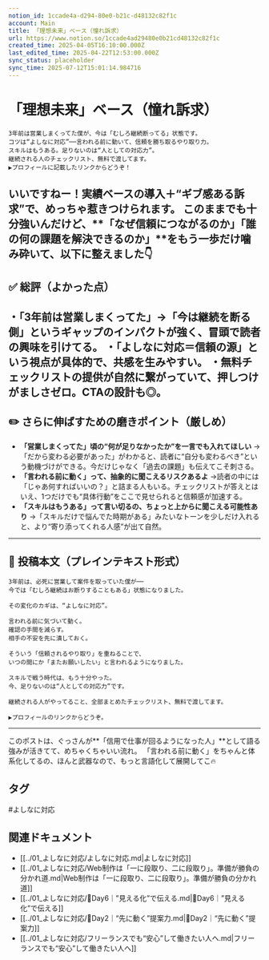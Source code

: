 ```yaml
---
notion_id: 1ccade4a-d294-80e0-b21c-d48132c82f1c
account: Main
title: 「理想未来」ベース（憧れ訴求）
url: https://www.notion.so/1ccade4ad29480e0b21cd48132c82f1c
created_time: 2025-04-05T16:10:00.000Z
last_edited_time: 2025-04-22T12:53:00.000Z
sync_status: placeholder
sync_time: 2025-07-12T15:01:14.984716
---
```

# 「理想未来」ベース（憧れ訴求）

```plain text
3年前は営業しまくってた僕が、今は「むしろ継続断ってる」状態です。
コツは“よしなに対応”──言われる前に動いて、信頼を勝ち取るやり取り力。
スキルはもうある。足りないのは“人としての対応力”。
継続される人のチェックリスト、無料で渡してます。
▶︎プロフィールに記載したリンクからどうぞ！
```
いいですねー！実績ベースの導入＋“ギブ感ある訴求”で、めっちゃ惹きつけられます。
このままでも十分強いんだけど、**「なぜ信頼につながるのか」「誰の何の課題を解決できるのか」**をもう一歩だけ噛み砕いて、以下に整えました👇
---
## ✅ 総評（よかった点）
・「3年前は営業しまくってた」→「今は継続を断る側」というギャップのインパクトが強く、冒頭で読者の興味を引けてる。
・「よしなに対応＝信頼の源」という視点が具体的で、共感を生みやすい。
・無料チェックリストの提供が自然に繋がっていて、押しつけがましさゼロ。CTAの設計も◎。
---
## ✏️ さらに伸ばすための磨きポイント（厳しめ）
- **「営業しまくってた」頃の“何が足りなかったか”を一言でも入れてほしい**
  →「だから変わる必要があった」がわかると、読者に“自分も変わるべき”という動機づけができる。今だけじゃなく「過去の課題」も伝えてこそ刺さる。
- **「言われる前に動く」って、抽象的に聞こえるリスクあるよ**
  →読者の中には「じゃあ何すればいいの？」と詰まる人もいる。チェックリストが答えとはいえ、1つだけでも“具体行動”をここで見せられると信頼感が加速する。
- **「スキルはもうある」って言い切るの、ちょっと上からに聞こえる可能性あり**
  →「スキルだけで悩んでた時期がある」みたいなトーンを少しだけ入れると、より“寄り添ってくれる人感”が出て自然。
---
## 📄 投稿本文（プレインテキスト形式）
```plain text
3年前は、必死に営業して案件を取っていた僕が──
今では「むしろ継続はお断りすることもある」状態になりました。

その変化のカギは、“よしなに対応”。

言われる前に気づいて動く。
確認の手間を減らす。
相手の不安を先に潰しておく。

そういう「信頼されるやり取り」を重ねることで、
いつの間にか「またお願いしたい」と言われるようになりました。

スキルで戦う時代は、もう十分やった。
今、足りないのは“人としての対応力”です。

継続される人がやってること、全部まとめたチェックリスト、無料で渡してます。

▶︎プロフィールのリンクからどうぞ。

```
---
このポストは、ぐっさんが**「信用で仕事が回るようになった人」**として語る強みが活きてて、めちゃくちゃいい流れ。
「言われる前に動く」をちゃんと体系化してるの、ほんと武器なので、もっと言語化して展開してこ🔥

## タグ

#よしなに対応 

## 関連ドキュメント

- [[../01_よしなに対応/よしなに対応.md|よしなに対応]]
- [[../01_よしなに対応/Web制作は「一に段取り、二に段取り」。準備が勝負の分かれ道.md|Web制作は「一に段取り、二に段取り」。準備が勝負の分かれ道]]
- [[../01_よしなに対応/🔹Day6｜”見える化”で伝える.md|🔹Day6｜”見える化”で伝える]]
- [[../01_よしなに対応/🔹Day2｜“先に動く”提案力.md|🔹Day2｜“先に動く”提案力]]
- [[../01_よしなに対応/フリーランスでも“安心”して働きたい人へ.md|フリーランスでも“安心”して働きたい人へ]]
